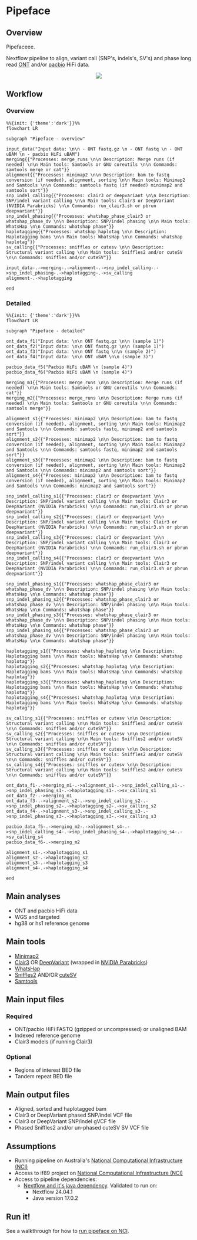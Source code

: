 # Pipeface

## Overview

Pipefaceee.

Nextflow pipeline to align, variant call (SNP's, indels's, SV's) and phase long read [ONT](https://nanoporetech.com/) and/or [pacbio](https://www.pacb.com/) HiFi data.

<p align="center">
    <img src="./images/pipeface.png">

## Workflow

### Overview

```mermaid
%%{init: {'theme':'dark'}}%%
flowchart LR

subgraph "Pipeface - overview"

input_data("Input data: \n\n - ONT fastq.gz \n - ONT fastq \n - ONT uBAM \n - pacbio HiFi uBAM")
merging{{"Processes: merge_runs \n\n Description: Merge runs (if needed) \n\n Main tools: Samtools or GNU coreutils \n\n Commands: samtools merge or cat"}}
alignment{{"Processes: minimap2 \n\n Description: bam to fastq conversion (if needed), alignment, sorting \n\n Main tools: Minimap2 and Samtools \n\n Commands: samtools fastq (if needed) minimap2 and samtools sort"}}
snp_indel_calling{{"Processes: clair3 or deepvariant \n\n Description: SNP/indel variant calling \n\n Main tools: Clair3 or DeepVariant (NVIDIA Parabricks) \n\n Commands: run_clair3.sh or pbrun deepvariant"}}
snp_indel_phasing{{"Processes: whatshap_phase_clair3 or whatshap_phase_dv \n\n Description: SNP/indel phasing \n\n Main tools: WhatsHap \n\n Commands: whatshap phase"}}
haplotagging{{"Processes: whatshap_haplotag \n\n Description: Haplotagging bams \n\n Main tools: WhatsHap \n\n Commands: whatshap haplotag"}}
sv_calling{{"Processes: sniffles or cutesv \n\n Description: Structural variant calling \n\n Main tools: Sniffles2 and/or cuteSV \n\n Commands: sniffles and/or cuteSV"}}

input_data-.->merging-.->alignment-.->snp_indel_calling-.->snp_indel_phasing-.->haplotagging-.->sv_calling
alignment-.->haplotagging

end

```

### Detailed

```mermaid
%%{init: {'theme':'dark'}}%%
flowchart LR

subgraph "Pipeface - detailed"

ont_data_f1("Input data: \n\n ONT fastq.gz \n\n (sample 1)")
ont_data_f2("Input data: \n\n ONT fastq.gz \n\n (sample 1)")
ont_data_f3("Input data: \n\n ONT fastq \n\n (sample 2)")
ont_data_f4("Input data: \n\n ONT uBAM \n\n (sample 3)")

pacbio_data_f5("Pacbio HiFi uBAM \n (sample 4)")
pacbio_data_f6("Pacbio HiFi uBAM \n (sample 4)")

merging_m1{{"Processes: merge_runs \n\n Description: Merge runs (if needed) \n\n Main tools: Samtools or GNU coreutils \n\n Commands: cat"}}
merging_m2{{"Processes: merge_runs \n\n Description: Merge runs (if needed) \n\n Main tools: Samtools or GNU coreutils \n\n Commands: samtools merge"}}

alignment_s1{{"Processes: minimap2 \n\n Description: bam to fastq conversion (if needed), alignment, sorting \n\n Main tools: Minimap2 and Samtools \n\n Commands: samtools fastq, minimap2 and samtools sort"}}
alignment_s2{{"Processes: minimap2 \n\n Description: bam to fastq conversion (if needed), alignment, sorting \n\n Main tools: Minimap2 and Samtools \n\n Commands: samtools fastq, minimap2 and samtools sort"}}
alignment_s3{{"Processes: minimap2 \n\n Description: bam to fastq conversion (if needed), alignment, sorting \n\n Main tools: Minimap2 and Samtools \n\n Commands: minimap2 and samtools sort"}}
alignment_s4{{"Processes: minimap2 \n\n Description: bam to fastq conversion (if needed), alignment, sorting \n\n Main tools: Minimap2 and Samtools \n\n Commands: minimap2 and samtools sort"}}

snp_indel_calling_s1{{"Processes: clair3 or deepvariant \n\n Description: SNP/indel variant calling \n\n Main tools: Clair3 or DeepVariant (NVIDIA Parabricks) \n\n Commands: run_clair3.sh or pbrun deepvariant"}}
snp_indel_calling_s2{{"Processes: clair3 or deepvariant \n\n Description: SNP/indel variant calling \n\n Main tools: Clair3 or DeepVariant (NVIDIA Parabricks) \n\n Commands: run_clair3.sh or pbrun deepvariant"}}
snp_indel_calling_s3{{"Processes: clair3 or deepvariant \n\n Description: SNP/indel variant calling \n\n Main tools: Clair3 or DeepVariant (NVIDIA Parabricks) \n\n Commands: run_clair3.sh or pbrun deepvariant"}}
snp_indel_calling_s4{{"Processes: clair3 or deepvariant \n\n Description: SNP/indel variant calling \n\n Main tools: Clair3 or DeepVariant (NVIDIA Parabricks) \n\n Commands: run_clair3.sh or pbrun deepvariant"}}

snp_indel_phasing_s1{{"Processes: whatshap_phase_clair3 or whatshap_phase_dv \n\n Description: SNP/indel phasing \n\n Main tools: WhatsHap \n\n Commands: whatshap phase"}}
snp_indel_phasing_s2{{"Processes: whatshap_phase_clair3 or whatshap_phase_dv \n\n Description: SNP/indel phasing \n\n Main tools: WhatsHap \n\n Commands: whatshap phase"}}
snp_indel_phasing_s3{{"Processes: whatshap_phase_clair3 or whatshap_phase_dv \n\n Description: SNP/indel phasing \n\n Main tools: WhatsHap \n\n Commands: whatshap phase"}}
snp_indel_phasing_s4{{"Processes: whatshap_phase_clair3 or whatshap_phase_dv \n\n Description: SNP/indel phasing \n\n Main tools: WhatsHap \n\n Commands: whatshap phase"}}

haplotagging_s1{{"Processes: whatshap_haplotag \n\n Description: Haplotagging bams \n\n Main tools: WhatsHap \n\n Commands: whatshap haplotag"}}
haplotagging_s2{{"Processes: whatshap_haplotag \n\n Description: Haplotagging bams \n\n Main tools: WhatsHap \n\n Commands: whatshap haplotag"}}
haplotagging_s3{{"Processes: whatshap_haplotag \n\n Description: Haplotagging bams \n\n Main tools: WhatsHap \n\n Commands: whatshap haplotag"}}
haplotagging_s4{{"Processes: whatshap_haplotag \n\n Description: Haplotagging bams \n\n Main tools: WhatsHap \n\n Commands: whatshap haplotag"}}

sv_calling_s1{{"Processes: sniffles or cutesv \n\n Description: Structural variant calling \n\n Main tools: Sniffles2 and/or cuteSV \n\n Commands: sniffles and/or cuteSV"}}
sv_calling_s2{{"Processes: sniffles or cutesv \n\n Description: Structural variant calling \n\n Main tools: Sniffles2 and/or cuteSV \n\n Commands: sniffles and/or cuteSV"}}
sv_calling_s3{{"Processes: sniffles or cutesv \n\n Description: Structural variant calling \n\n Main tools: Sniffles2 and/or cuteSV \n\n Commands: sniffles and/or cuteSV"}}
sv_calling_s4{{"Processes: sniffles or cutesv \n\n Description: Structural variant calling \n\n Main tools: Sniffles2 and/or cuteSV \n\n Commands: sniffles and/or cuteSV"}}

ont_data_f1-.->merging_m1-.->alignment_s1-.->snp_indel_calling_s1-.->snp_indel_phasing_s1-.->haplotagging_s1-.->sv_calling_s1
ont_data_f2-.->merging_m1
ont_data_f3-.->alignment_s2-.->snp_indel_calling_s2-.->snp_indel_phasing_s2-.->haplotagging_s2-.->sv_calling_s2
ont_data_f4-.->alignment_s3-.->snp_indel_calling_s3-.->snp_indel_phasing_s3-.->haplotagging_s3-.->sv_calling_s3

pacbio_data_f5-.->merging_m2-.->alignment_s4-.->snp_indel_calling_s4-.->snp_indel_phasing_s4-.->haplotagging_s4-.->sv_calling_s4
pacbio_data_f6-.->merging_m2

alignment_s1-.->haplotagging_s1
alignment_s2-.->haplotagging_s2
alignment_s3-.->haplotagging_s3
alignment_s4-.->haplotagging_s4

end

```

## Main analyses

- ONT and pacbio HiFi data
- WGS and targeted
- hg38 or hs1 reference genome

## Main tools

- [Minimap2](https://github.com/lh3/minimap2)
- [Clair3](https://github.com/HKU-BAL/Clair3) OR [DeepVariant](https://github.com/google/deepvariant) (wrapped in [NVIDIA Parabricks](https://docs.nvidia.com/clara/parabricks/latest/))
- [WhatsHap](https://github.com/whatshap/whatshap)
- [Sniffles2](https://github.com/fritzsedlazeck/Sniffles) AND/OR [cuteSV](https://github.com/tjiangHIT/cuteSV)
- [Samtools](https://github.com/samtools/samtools)

## Main input files

### Required

- ONT/pacbio HiFi FASTQ (gzipped or uncompressed) or unaligned BAM
- Indexed reference genome
- Clair3 models (if running Clair3)

### Optional

- Regions of interest BED file
- Tandem repeat BED file

## Main output files

- Aligned, sorted and haplotagged bam
- Clair3 or DeepVariant phased SNP/indel VCF file
- Clair3 or DeepVariant SNP/indel gVCF file
- Phased Sniffles2 and/or un-phased cuteSV SV VCF file

## Assumptions

- Running pipeline on Australia's [National Computational Infrastructure (NCI)](https://nci.org.au/)
- Access to if89 project on [National Computational Infrastructure (NCI)](https://nci.org.au/)
- Access to pipeline dependencies:
    - [Nextflow and it's java dependency](https://nf-co.re/docs/usage/installation). Validated to run on:
        - Nextflow 24.04.1
        - Java version 17.0.2

## Run it!

See a walkthrough for how to [run pipeface on NCI](./docs/run_on_nci.md).


